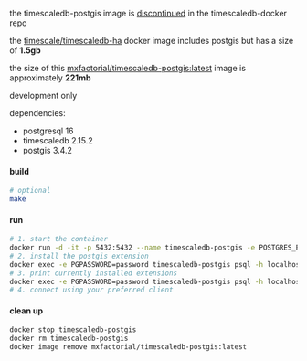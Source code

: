 the timescaledb-postgis image is [discontinued](https://github.com/timescale/timescaledb-docker/commit/b737865a70c824dca0fc2e7f0ce5e1d1068c8743) in the timescaledb-docker repo

the [timescale/timescaledb-ha](https://hub.docker.com/r/timescale/timescaledb-ha/tags) docker image includes postgis but has a size of **1.5gb**

the size of this [mxfactorial/timescaledb-postgis:latest](https://hub.docker.com/r/mxfactorial/timescaledb-postgis) image is approximately **221mb**

development only

dependencies:
* postgresql 16
* timescaledb 2.15.2
* postgis 3.4.2

#### build
```sh
# optional
make
```

#### run
```sh
# 1. start the container
docker run -d -it -p 5432:5432 --name timescaledb-postgis -e POSTGRES_PASSWORD=password mxfactorial/timescaledb-postgis:latest
# 2. install the postgis extension
docker exec -e PGPASSWORD=password timescaledb-postgis psql -h localhost -U postgres -c "CREATE EXTENSION postgis;"
# 3. print currently installed extensions
docker exec -e PGPASSWORD=password timescaledb-postgis psql -h localhost -U postgres -c "\dx;"
# 4. connect using your preferred client
```

#### clean up
```sh
docker stop timescaledb-postgis
docker rm timescaledb-postgis
docker image remove mxfactorial/timescaledb-postgis:latest
```